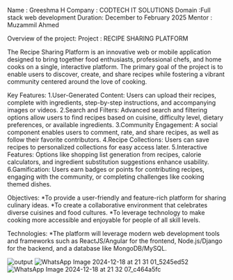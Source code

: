 Name : Greeshma H
Company : CODTECH IT SOLUTIONS
Domain :Full stack web development 
Duration: December to February 2025
Mentor : Muzammil Ahmed

Overview of the project:
Project : RECIPE SHARING PLATFORM

The Recipe Sharing Platform is an innovative web or mobile application designed to bring together food enthusiasts, professional chefs, and home cooks on a single, interactive platform. The primary goal of the project is to enable users to discover, create, and share recipes while fostering a vibrant community centered around the love of cooking.

Key Features:
1.User-Generated Content: Users can upload their recipes, complete with ingredients, step-by-step instructions, and accompanying images or videos.
2.Search and Filters: Advanced search and filtering options allow users to find recipes based on cuisine, difficulty level, dietary preferences, or available ingredients.
3.Community Engagement: A social component enables users to comment, rate, and share recipes, as well as follow their favorite contributors.
4.Recipe Collections: Users can save recipes to personalized collections for easy access later.
5.Interactive Features: Options like shopping list generation from recipes, calorie calculators, and ingredient substitution suggestions enhance usability.
6.Gamification: Users earn badges or points for contributing recipes, engaging with the community, or completing challenges like cooking themed dishes.

Objectives:
*To provide a user-friendly and feature-rich platform for sharing culinary ideas.
*To create a collaborative environment that celebrates diverse cuisines and food cultures.
*To leverage technology to make cooking more accessible and enjoyable for people of all skill levels.

Technologies:
*The platform will leverage modern web development tools and frameworks such as ReactJS/Angular for the frontend, Node.js/Django for the backend, and a database like MongoDB/MySQL.


![output](https://github.com/user-attachments/assets/09062d63-fe16-4738-b41d-469c88428d53)
![WhatsApp Image 2024-12-18 at 21 31 01_5245ed52](https://github.com/user-attachments/assets/1a36000f-b23a-4a1b-89a1-99b3f7cf3be0)
![WhatsApp Image 2024-12-18 at 21 32 07_c464a5fc](https://github.com/user-attachments/assets/f9e8473b-65f0-49b6-878d-c9e471432d33)





